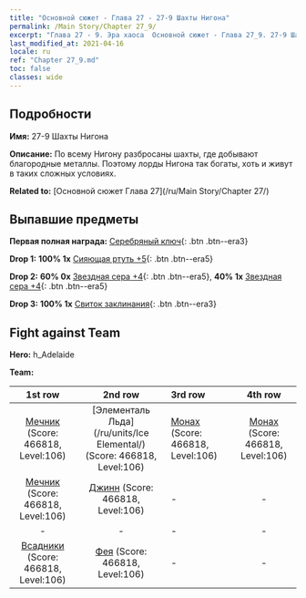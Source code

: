 ```yaml
---
title: "Основной сюжет - Глава 27 - 27-9 Шахты Нигона"
permalink: /Main Story/Chapter 27_9/
excerpt: "Глава 27 - 9. Эра хаоса  Основной сюжет - Глава 27_9. 27-9 Шахты Нигона"
last_modified_at: 2021-04-16
locale: ru
ref: "Chapter 27_9.md"
toc: false
classes: wide
---
```


## Подробности

 **Имя:** 27-9 Шахты Нигона

 **Описание:** По всему Нигону разбросаны шахты, где добывают благородные металлы. Поэтому лорды Нигона так богаты, хоть и живут в таких сложных условиях.

 **Related to:** [Основной сюжет Глава 27](/ru/Main Story/Chapter 27/)

## Выпавшие предметы

 **Первая полная награда:** [Серебряный ключ](/ru/Items/con_693/){: .btn .btn--era3}

 **Drop 1:** **100% 1x** [Сияющая ртуть +5](/ru/Items/mat_98/){: .btn .btn--era5}

 **Drop 2:** **60% 0x** [Звездная сера +4](/ru/Items/mat_92/){: .btn .btn--era5}, **40% 1x** [Звездная сера +4](/ru/Items/mat_92/){: .btn .btn--era5}

 **Drop 3:** **100% 1x** [Свиток заклинания](/ru/Items/con_694/){: .btn .btn--era3}


## Fight against Team
 **Hero:** h_Adelaide

 **Team:**


  | 1st row | 2nd row | 3rd row | 4th row |
  |:----:|:----:|:----|:----:|
  | [Мечник](/ru/units/Swordsman/) (Score: 466818, Level:106)  | [Элементаль Льда](/ru/units/Ice Elemental/) (Score: 466818, Level:106)  | [Монах](/ru/units/Monk/) (Score: 466818, Level:106)  | [Монах](/ru/units/Monk/) (Score: 466818, Level:106)  |
  | [Мечник](/ru/units/Swordsman/) (Score: 466818, Level:106)  | [Джинн](/ru/units/Genie/) (Score: 466818, Level:106)  | - | - |
  | - | - | - | - |
  | [Всадники](/ru/units/Cavalier/) (Score: 466818, Level:106)  | [Фея](/ru/units/Sprite/) (Score: 466818, Level:106)  | - | - |


